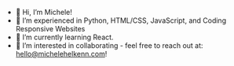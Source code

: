 - 👋 Hi, I’m Michele!
- 👀 I’m experienced in Python, HTML/CSS, JavaScript, and Coding Responsive Websites
- 🌱 I’m currently learning React.
- 💞️ I’m interested in collaborating - feel free to reach out at: hello@michelehelkenn.com!

<!---
mahelkenn/mahelkenn is a ✨ special ✨ repository because its `README.md` (this file) appears on your GitHub profile.
You can click the Preview link to take a look at your changes.
--->
